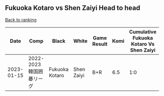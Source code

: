 ## Fukuoka Kotaro vs Shen Zaiyi Head to head

[Back to ranking](../../index.md)




| **Date** | **Comp** | **Black** | **White** | **Game Result** | **Komi** | **Cumulative Fukuoka Kotaro Vs Shen Zaiyi** | **Fukuoka Kotaro Streak** | **Shen Zaiyi Streak** | 
| --- | --- | --- | --- | --- | --- | --- | --- | --- |
| 2023-01-15 | 2022-2023韓国囲碁リーグ | Fukuoka Kotaro | Shen Zaiyi | B+R | 6.5 | 1:0 | 1 | 0 |





